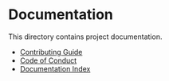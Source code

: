 # Documentation

This directory contains project documentation.

- [Contributing Guide](CONTRIBUTING.md)
- [Code of Conduct](CODE_OF_CONDUCT.md)
- [Documentation Index](INDEX.md)

